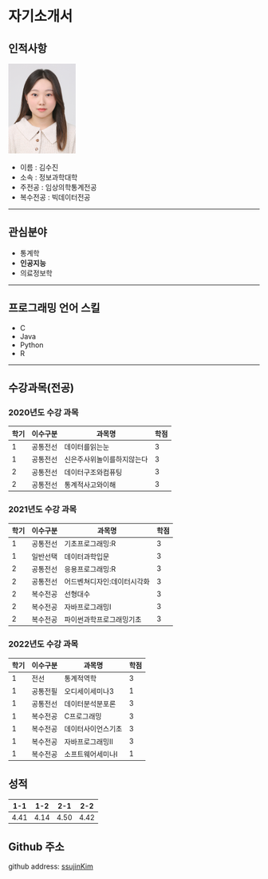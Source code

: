 # 자기소개서

## 인적사항
<img src=증명사진_2022.jpg height=180 widht=180>

* 이름 : 김수진   
* 소속 : 정보과학대학   
* 주전공 : 임상의학통계전공   
* 복수전공 : 빅데이터전공   

---

## 관심분야   
* 통계학
* **인공지능**
* 의료정보학   

---

## 프로그래밍 언어 스킬   
* C
* Java
* Python
* R

---

## 수강과목(전공)   

### 2020년도 수강 과목   
|학기|이수구분|과목명|학점|
|---|---|---|---|
|1|공통전선|데이터를읽는눈|3|
|1|공통전선|신은주사위놀이를하지않는다|3|
|2|공통전선|데이터구조와컴퓨팅|3|
|2|공통전선|통계적사고와이해|3|

### 2021년도 수강 과목
|학기|이수구분|과목명|학점|
|---|---|---|---|
|1|공통전선|기초프로그래밍:R|3|
|1|일반선택|데이터과학입문|3|
|2|공통전선|응용프로그래밍:R|3|
|2|공통전선|어드벤쳐디자인:데이터시각화|3|
|2|복수전공|선형대수|3|
|2|복수전공|자바프로그래밍I|3|
|2|복수전공|파이썬과학프로그래밍기초|3|

### 2022년도 수강 과목
|학기|이수구분|과목명|학점|
|---|---|---|---|
|1|전선|통계적역학|3|
|1|공통전필|오디세이세미나3|1|
|1|공통전선|데이터분석분포론|3|
|1|복수전공|C프로그래밍|3|
|1|복수전공|데이터사이언스기초|3|
|1|복수전공|자바프로그래밍II|3|
|1|복수전공|소프트웨어세미나I|1|

## 성적
|1-1|1-2|2-1|2-2|
|---|---|---|---|
|4.41|4.14|4.50|4.42|

## Github 주소
github address: [ssujinKim][github]

[github]: https://github.com/ssujinKim
